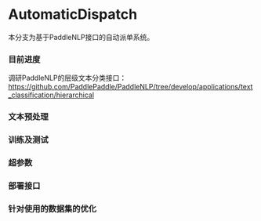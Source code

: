 # AutomaticDispatch
本分支为基于PaddleNLP接口的自动派单系统。

### 目前进度

调研PaddleNLP的层级文本分类接口：https://github.com/PaddlePaddle/PaddleNLP/tree/develop/applications/text_classification/hierarchical

### 文本预处理



### 训练及测试


### 超参数


### 部署接口


### 针对使用的数据集的优化

